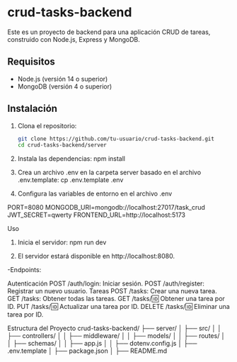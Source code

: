 # crud-tasks-backend

Este es un proyecto de backend para una aplicación CRUD de tareas, construido con Node.js, Express y MongoDB.

## Requisitos

- Node.js (versión 14 o superior)
- MongoDB (versión 4 o superior)

## Instalación


1. Clona el repositorio:

   ```sh
   git clone https://github.com/tu-usuario/crud-tasks-backend.git
   cd crud-tasks-backend/server

2. Instala las dependencias:
  npm install
3. Crea un archivo .env en la carpeta server basado en el archivo .env.template:
   cp .env.template .env
4. Configura las variables de entorno en el archivo .env
   
  PORT=8080
  MONGODB_URI=mongodb://localhost:27017/task_crud
  JWT_SECRET=qwerty
  FRONTEND_URL=http://localhost:5173

Uso
1. Inicia el servidor: npm run dev

2. El servidor estará disponible en http://localhost:8080.

-Endpoints:

Autenticación
POST /auth/login: Iniciar sesión.
POST /auth/register: Registrar un nuevo usuario.
Tareas
POST /tasks: Crear una nueva tarea.
GET /tasks: Obtener todas las tareas.
GET /tasks/:id: Obtener una tarea por ID.
PUT /tasks/:id: Actualizar una tarea por ID.
DELETE /tasks/:id: Eliminar una tarea por ID.

Estructura del Proyecto
crud-tasks-backend/
├── server/
│   ├── src/
│   │   ├── controllers/
│   │   ├── middleware/
│   │   ├── models/
│   │   ├── routes/
│   │   ├── schemas/
│   │   ├── app.js
│   │   ├── dotenv.config.js
│   ├── .env.template
│   ├── package.json
│   ├── README.md
